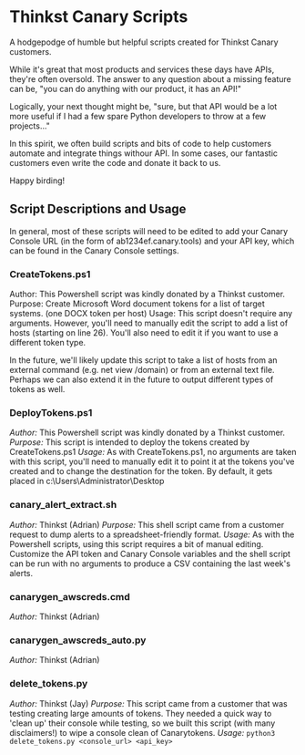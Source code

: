 # Thinkst Canary Scripts
A hodgepodge of humble but helpful scripts created for Thinkst Canary customers.

While it's great that most products and services these days have APIs, they're often oversold. The answer to any question about a missing feature can be, "you can do anything with our product, it has an API!"

Logically, your next thought might be, "sure, but that API would be a lot more useful if I had a few spare Python developers to throw at a few projects..."

In this spirit, we often build scripts and bits of code to help customers automate and integrate things withour API. In some cases, our fantastic customers even write the code and donate it back to us.

Happy birding!

## Script Descriptions and Usage
In general, most of these scripts will need to be edited to add your Canary Console URL (in the form of ab1234ef.canary.tools) and your API key, which can be found in the Canary Console settings.

### CreateTokens.ps1
Author: This Powershell script was kindly donated by a Thinkst customer.
Purpose: Create Microsoft Word document tokens for a list of target systems. (one DOCX token per host)
Usage: This script doesn't require any arguments. However, you'll need to manually edit the script to add a list of hosts (starting on line 26). You'll also need to edit it if you want to use a different token type.

In the future, we'll likely update this script to take a list of hosts from an external command (e.g. net view /domain) or from an external text file. Perhaps we can also extend it in the future to output different types of tokens as well.

### DeployTokens.ps1
*Author:* This Powershell script was kindly donated by a Thinkst customer.
*Purpose:* This script is intended to deploy the tokens created by CreateTokens.ps1
*Usage:* As with CreateTokens.ps1, no arguments are taken with this script, you'll need to manually edit it to point it at the tokens you've created and to change the destination for the token. By default, it gets placed in c:\Users\Administrator\Desktop

### canary_alert_extract.sh
*Author:* Thinkst (Adrian)
*Purpose:* This shell script came from a customer request to dump alerts to a spreadsheet-friendly format. 
*Usage:* As with the Powershell scripts, using this script requires a bit of manual editing. Customize the API token and Canary Console variables and the shell script can be run with no arguments to produce a CSV containing the last week's alerts.

### canarygen_awscreds.cmd
*Author:* Thinkst (Adrian)

### canarygen_awscreds_auto.py
*Author:* Thinkst (Adrian)

### delete_tokens.py
*Author:* Thinkst (Jay)
*Purpose:* This script came from a customer that was testing creating large amounts of tokens. They needed a quick way to 'clean up' their console while testing, so we built this script (with many disclaimers!) to wipe a console clean of Canarytokens.
*Usage:* `python3 delete_tokens.py <console_url> <api_key>`
